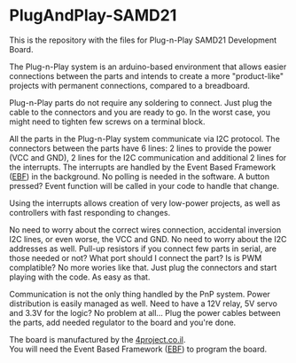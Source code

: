 # PlugAndPlay-SAMD21
This is the repository with the files for Plug-n-Play SAMD21 Development Board.

The Plug-n-Play system is an arduino-based environment that allows easier connections between the parts
and intends to create a more "product-like" projects with permanent connections, compared to a breadboard.

Plug-n-Play parts do not require any soldering to connect. Just plug the cable to the connectors and you are ready to go.
In the worst case, you might need to tighten few screws on a terminal block.

All the parts in the Plug-n-Play system communicate via I2C protocol. 
The connectors between the parts have 6 lines: 2 lines to provide the power (VCC and GND), 2 lines for the I2C communication and additional 2 lines for the interrupts.
The interrupts are handled by the Event Based Framework ([EBF](https://github.com/4project-co-il/EBF)) in the background. No polling is needed in the software.
A button pressed? Event function will be called in your code to handle that change.

Using the interrupts allows creation of very low-power projects, as well as controllers with fast responding to changes.

No need to worry about the correct wires connection, accidental inversion I2C lines, or even worse, the VCC and GND.
No need to worry about the I2C addresses as well. Pull-up resistors if you connect few parts in serial, are those needed or not?
What port should I connect the part? Is is PWM complatible? No more wories like that.
Just plug the connectors and start playing with the code. As easy as that.

Communication is not the only thing handled by the PnP system. Power distribution is easily managed as well.
Need to have a 12V relay, 5V servo and 3.3V for the logic? No problem at all...
Plug the power cables between the parts, add needed regulator to the board and you're done.

The board is manufactured by the [4project.co.il](https://www.4project.co.il/).\
You will need the Event Based Framework ([EBF](https://github.com/4project-co-il/EBF)) to program the board.

